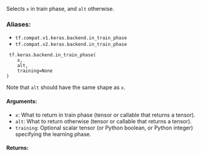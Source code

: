 Selects `x` in train phase, and `alt` otherwise.
### Aliases:
- `tf.compat.v1.keras.backend.in_train_phase`
- `tf.compat.v2.keras.backend.in_train_phase`

```
 tf.keras.backend.in_train_phase(
    x,
    alt,
    training=None
)
```
Note that `alt` should have the same shape as `x`.
#### Arguments:
- `x`: What to return in train phase (tensor or callable that returns a tensor).
- `alt`: What to return otherwise (tensor or callable that returns a tensor).
- `training`: Optional scalar tensor (or Python boolean, or Python integer) specifying the learning phase.
#### Returns:
